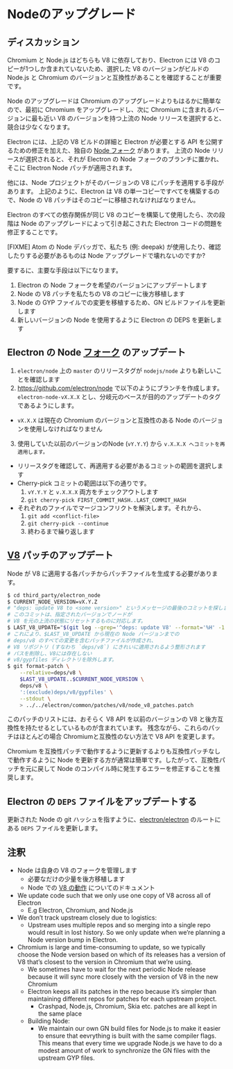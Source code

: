 # Nodeのアップグレード

## ディスカッション

Chromium と Node.js はどちらも V8 に依存しており、Electron には V8 のコピーが1つしか含まれていないため、選択した V8 のバージョンがビルドの Node.js と Chromium のバージョンと互換性があることを確認することが重要です。

Node のアップグレードは Chromium のアップグレードよりもはるかに簡単なので、最初に Chromium をアップグレードし、次に Chromium に含まれるバージョンに最も近い V8 のバージョンを持つ上流の Node リリースを選択すると、競合は少なくなります。

Electron には、上記の V8 ビルドの詳細と Electron が必要とする API を公開するための修正を加えた、独自の [Node フォーク](https://github.com/electron/node) があります。 上流の Node リリースが選択されると、それが Electron の Node フォークのブランチに置かれ、そこに Electron Node パッチが適用されます。

他には、Node プロジェクトがそのバージョンの V8 にパッチを適用する手段があります。 上記のように、Electron は V8 の単一コピーですべてを構築するので、Node の V8 パッチはそのコピーに移植されなければなりません。

Electron のすべての依存関係が同じ V8 のコピーを構築して使用したら、次の段階は Node のアップグレードによって引き起こされた Electron コードの問題を修正することです。

[FIXME] Atom の Node デバッガで、私たち (例: deepak) が使用したり、確認したりする必要があるものは Node アップグレードで壊れないのですか?

要するに、主要な手段は以下になります。

1. Electron の Node フォークを希望のバージョンにアップデートします
2. Node の V8 パッチを私たちの V8 のコピーに後方移植します
3. Node の GYP ファイルでの変更を移植するため、GN ビルドファイルを更新します
4. 新しいバージョンの Node を使用するように Electron の DEPS を更新します

## Electron の Node [フォーク](https://github.com/electron/node) のアップデート

1. `electron/node` 上の `master` のリリースタグが `nodejs/node` よりも新しいことを確認します
2. https://github.com/electron/node で以下のようにブランチを作成します。 `electron-node-vX.X.X` とし、分岐元のベースが目的のアップデートのタグであるようにします。 
  - `vX.X.X` は現在の Chromium のバージョンと互換性のある Node のバージョンを使用しなければなりません
3. 使用していた以前のバージョンのNode (`vY.Y.Y`) から `v.X.X.X へコミットを再適用します。` 
  - リリースタグを確認して、再適用する必要があるコミットの範囲を選択します
  - Cherry-pick コミットの範囲は以下の通りです。 
    1. `vY.Y.Y` と `v.X.X.X` 両方をチェックアウトします
    2. `git cherry-pick FIRST_COMMIT_HASH..LAST_COMMIT_HASH`
  - それぞれのファイルでマージコンフリクトを解決します。それから、 
    1. `git add <conflict-file>`
    2. `git cherry-pick --continue`
    3. 終わるまで繰り返します

## [V8](https://github.com/electron/node/src/V8) パッチのアップデート

Node が V8 に適用する各パッチからパッチファイルを生成する必要があります。

```sh
$ cd third_party/electron_node
$ CURRENT_NODE_VERSION=vX.Y.Z
# "deps: update V8 to <some version>" というメッセージの最後のコミットを探します
# このコミットは、指定されたバージョンでノードが
# V8 を元の上流の状態にリセットするものに対応します。
$ LAST_V8_UPDATE="$(git log --grep='^deps: update V8' --format='%H' -1 deps/v8)"
# これにより、$LAST_V8_UPDATE から現在の Node バージョンまでの
# deps/v8 のすべての変更を含むパッチファイルが作成され、
# V8 リポジトリ (すなわち `deps/v8`) にきれいに適用されるよう整形されます
# パスを削除し、V8には存在しない
# v8/gypfiles ディレクトリを除外します。
$ git format-patch \
    --relative=deps/v8 \
    $LAST_V8_UPDATE..$CURRENT_NODE_VERSION \
    deps/v8 \
    ':(exclude)deps/v8/gypfiles' \
    --stdout \
    > ../../electron/common/patches/v8/node_v8_patches.patch
```

このパッチのリストには、おそらく V8 API を以前のバージョンの V8 と後方互換性を持たせるとしているものが含まれています。 残念ながら、これらのパッチはほとんどの場合 Chromiumと互換性のない方法で V8 API を変更します。

Chromium を互換性パッチで動作するように更新するよりも互換性パッチなしで動作するように Node を更新する方が通常は簡単です。したがって、互換性パッチを元に戻して Node のコンパイル時に発生するエラーを修正することを推奨します。

## Electron の `DEPS` ファイルをアップデートする

更新された Node の git ハッシュを指すように、[electron/electron](https://github.com/electron/electron) のルートにある `DEPS` ファイルを更新します。

## 注釈

- Node は自身の V8 のフォークを管理します 
  - 必要なだけの少量を後方移植します
  - Node での [V8 の動作](https://nodejs.org/api/v8.html) についてのドキュメント
- We update code such that we only use one copy of V8 across all of Electron 
  - E.g Electron, Chromium, and Node.js
- We don’t track upstream closely due to logistics: 
  - Upstream uses multiple repos and so merging into a single repo would result in lost history. So we only update when we’re planning a Node version bump in Electron.
- Chromium is large and time-consuming to update, so we typically choose the Node version based on which of its releases has a version of V8 that’s closest to the version in Chromium that we’re using. 
  - We sometimes have to wait for the next periodic Node release because it will sync more closely with the version of V8 in the new Chromium
  - Electron keeps all its patches in the repo because it’s simpler than maintaining different repos for patches for each upstream project. 
    - Crashpad, Node.js, Chromium, Skia etc. patches are all kept in the same place
  - Building Node: 
    - We maintain our own GN build files for Node.js to make it easier to ensure that eevrything is built with the same compiler flags. This means that every time we upgrade Node.js we have to do a modest amount of work to synchronize the GN files with the upstream GYP files.